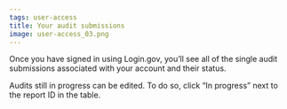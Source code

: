 ```yaml
---
tags: user-access
title: Your audit submissions
image: user-access_03.png
---
```


Once you have signed in using Login.gov, you’ll see all of the single audit submissions associated with your account and their status. 

Audits still in progress can be edited. To do so, click “In progress” next to the report ID in the table.
